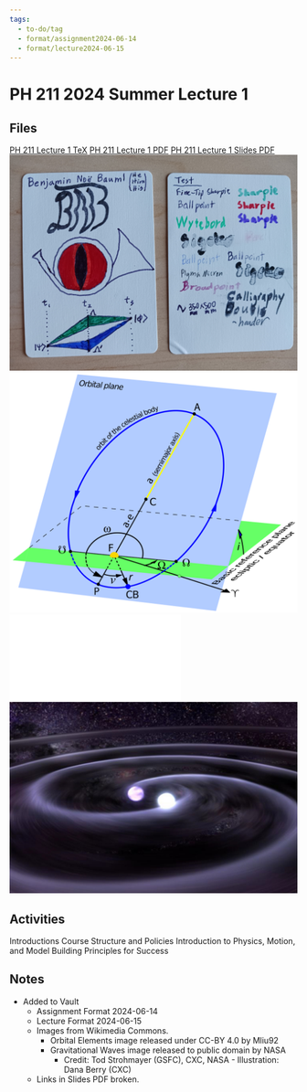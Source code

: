 ```yaml
---
tags:
  - to-do/tag
  - format/assignment2024-06-14
  - format/lecture2024-06-15
---
```

# PH 211 2024 Summer Lecture 1
## Files
[PH 211 Lecture 1 TeX](PH_211_Lecture_1.tex)
[PH 211 Lecture 1 PDF](PH_211_Lecture_1.pdf)
[PH 211 Lecture 1 Slides PDF](PH_211_Lecture_1_Slides.pdf)
![Playing Cards](PlayingCards.jpg)
![Bahnelemente Ellipse English](BahnelementeEllipse_eng.svg)
![Bahnelemente Ellipse English](BahnelementeEllipse_eng.pdf)
![Bahnelemente Ellipse English](J0806.jpeg)
## Activities
Introductions
Course Structure and Policies
Introduction to Physics, Motion, and Model Building
Principles for Success
## Notes
* Added to Vault
	* Assignment Format 2024-06-14
	* Lecture Format 2024-06-15
	* Images from Wikimedia Commons.
		* Orbital Elements image released under CC-BY 4.0 by Mliu92
		* Gravitational Waves image released to public domain by NASA
			* Credit: Tod Strohmayer (GSFC), CXC, NASA - Illustration: Dana Berry (CXC)
	* Links in Slides PDF broken.